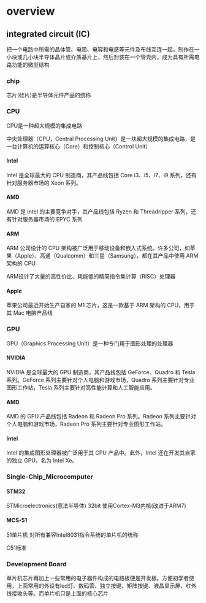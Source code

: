 # overview

## integrated circuit (IC)

把一个电路中所需的晶体管、电阻、电容和电感等元件及布线互连一起，制作在一小块或几小块半导体晶片或介质基片上，然后封装在一个管壳内，成为具有所需电路功能的微型结构

### chip

芯片(硅片)是半导体元件产品的统称

### CPU

CPU是一种超大规模的集成电路

中央处理器（CPU，Central Processing Unit）是一块超大规模的集成电路，是一台计算机的运算核心（Core）和控制核心（Control Unit）

#### Intel

Intel 是全球最大的 CPU 制造商，其产品线包括 Core i3、i5、i7、i9 系列，还有针对服务器市场的 Xeon 系列。

#### AMD

AMD 是 Intel 的主要竞争对手，其产品线包括 Ryzen 和 Threadripper 系列，还有针对服务器市场的 EPYC 系列

#### ARM

ARM 公司设计的 CPU 架构被广泛用于移动设备和嵌入式系统。许多公司，如苹果（Apple）、高通（Qualcomm）和三星（Samsung），都在其产品中使用 ARM 架构的 CPU

ARM设计了大量的高性价比、耗能低的精简指令集计算（RISC）处理器

#### Apple

苹果公司最近开始生产自家的 M1 芯片，这是一款基于 ARM 架构的 CPU，用于其 Mac 电脑产品线

### GPU

GPU（Graphics Processing Unit）是一种专门用于图形处理的处理器

#### NVIDIA

NVIDIA 是全球最大的 GPU 制造商，其产品线包括 GeForce、Quadro 和 Tesla 系列。GeForce 系列主要针对个人电脑和游戏市场，Quadro 系列主要针对专业图形工作站，Tesla 系列主要针对高性能计算和人工智能应用。

#### AMD

AMD 的 GPU 产品线包括 Radeon 和 Radeon Pro 系列。Radeon 系列主要针对个人电脑和游戏市场，Radeon Pro 系列主要针对专业图形工作站。

#### Intel

Intel 的集成图形处理器被广泛用于其 CPU 产品中。此外，Intel 还在开发其自家的独立 GPU，名为 Intel Xe。

### Single-Chip_Microcomputer

#### STM32

STMicroelectronics(意法半导体) 32bit 使用Cortex-M3内核(改进于ARM7)

#### MCS-51

51单片机 对所有兼容Intel8031指令系统的单片机的统称

C51标准

### Development Board

单片机芯片再加上一些常用的电子器件构成的电路板便是开发板。方便初学者使用，上面常用的外设有led灯、数码管、独立按键、矩阵按键、液晶显示屏、红外线接收头等。而单片机只是上面的核心芯片

## 
